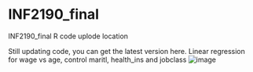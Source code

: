 # INF2190_final
INF2190_final R code uplode location

Still updating code, you can get the latest version here.
Linear regression for wage vs age, control maritl, health_ins and jobclass
![image](https://user-images.githubusercontent.com/119092176/204071968-239617c3-eccf-4d89-84e3-5ecf3d5c8c37.png)
